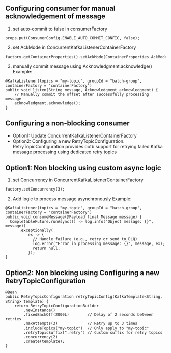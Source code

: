 ## Configuring consumer for manual acknowledgement of message

1. set auto-commit to false in consumerFactory

```
props.put(ConsumerConfig.ENABLE_AUTO_COMMIT_CONFIG, false);
```

2. set AckMode in ConcurrentKafkaListenerContainerFactory

```
factory.getContainerProperties().setAckMode(ContainerProperties.AckMode.MANUAL);
```

3. manually commit message using Acknowledgment.acknowledge()
   Example:

```
@KafkaListener(topics = "my-topic", groupId = "batch-group", containerFactory = "containerFactory")
public void listen(String message, Acknowledgment acknowledgment) {
    // Manually commit the offset after successfully processing message
    acknowledgment.acknowledge();
}
```

## Configuring a non-blocking consumer

* Option1: Update ConcurrentKafkaListenerContainerFactory
* Option2: Configuring a new RetryTopicConfiguration.
  RetryTopicConfiguration provides ootb support for retrying failed Kafka message processing using dedicated retry topics

## Option1: Non blocking using custom async logic

1. set Concurrency in ConcurrentKafkaListenerContainerFactory

```
factory.setConcurrency(3);
```

2. Add logic to process message asynchronously
   Example:

```
@KafkaListener(topics = "my-topic", groupId = "batch-group", containerFactory = "containerFactory")
public void consumeMessage(@Payload final Message message) {
  CompletableFuture.runAsync(() -> log.info("Object message: {}", message))
      .exceptionally(
          ex -> {
            // Handle failure (e.g., retry or send to DLQ)
            log.error("Error in processing message: {}", message, ex);
            return null;
          });
}
```

## Option2: Non blocking using Configuring a new RetryTopicConfiguration

```
@Bean
public RetryTopicConfiguration retryTopicConfig(KafkaTemplate<String, String> template) {
    return RetryTopicConfigurationBuilder
        .newInstance()
        .fixedBackOff(2000L)        // Delay of 2 seconds between retries
        .maxAttempts(3)             // Retry up to 3 times
        .includeTopics("my-topic")  // Only apply to "my-topic"
        .retryTopicSuffix(".retry") // Custom suffix for retry topics
        .concurrency(2)
        .create(template);
}
```

